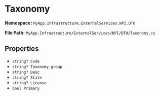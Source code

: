 # Taxonomy

**Namespace:** `MyApp.Infrastructure.ExternalServices.NPI.DTO`

**File Path:** `MyApp.Infrastructure/ExternalServices/NPI/DTO/Taxonomy.cs`

## Properties

- `string? Code`
- `string? Taxonomy_group`
- `string? Desc`
- `string? State`
- `string? License`
- `bool Primary`

